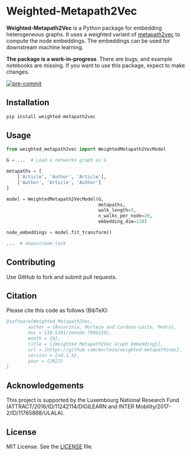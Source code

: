 # Weighted-Metapath2Vec

**Weighted-Metapath2Vec** is a Python package for embedding heterogeneous graphs.
It uses a weighted variant of [metapath2vec](https://ericdongyx.github.io/metapath2vec/m2v.html) to compute the node embeddings.
The embeddings can be used for downstream machine learning.

**The package is a work-in-progress**. There are bugs, and example notebooks are missing. If you want to use this package, expect to make changes.

[![pre-commit](https://img.shields.io/badge/pre--commit-enabled-brightgreen?logo=pre-commit&logoColor=white)](https://github.com/pre-commit/pre-commit)


## Installation

```bash
pip install weighted-metapath2vec
```

## Usage

```python
from weighted_metapath2vec import WeightedMetapath2VecModel

G = ...  # Load a networkx graph as G

metapaths = [
    ['Article', 'Author', 'Article'],
    ['Author', 'Article', 'Author']
]

model = WeightedMetapath2VecModel(G,
                                  metapaths,
                                  walk_length=3,
                                  n_walks_per_node=20,
                                  embedding_dim=128)

node_embeddings = model.fit_transform()

...  # downstream task
```

## Contributing

Use GitHub to fork and submit pull requests.

## Citation

Please cite this code as follows (BibTeX):

```bibtex
@software{Weighted_Metapath2Vec,
        author = {Ansarinia, Morteza and Cardoso-Leite, Pedro},
        doi = {10.5281/zenodo.7096229},
        month = {6},
        title = {{Weighted Metapath2Vec Graph Embedding}},
        url = {https://github.com/morteza/weighted-metapath2vec},
        version = {v0.1.4},
        year = {2022}
}
```

## Acknowledgements

This project is supported by the Luxembourg National Research Fund (ATTRACT/2016/ID/11242114/DIGILEARN and INTER Mobility/2017-2/ID/11765868/ULALA).

## License

MIT License. See the [LICENSE](LICENSE) file.
